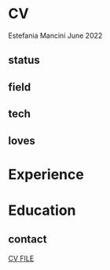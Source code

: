 CV
================
Estefania Mancini
June 2022

## status
## field
## tech
## loves
# Experience
# Education
## contact
<a download="download" href="https://github.com/estepi/CV/blob/gh-pages/articles.pdf"> CV FILE </a>
